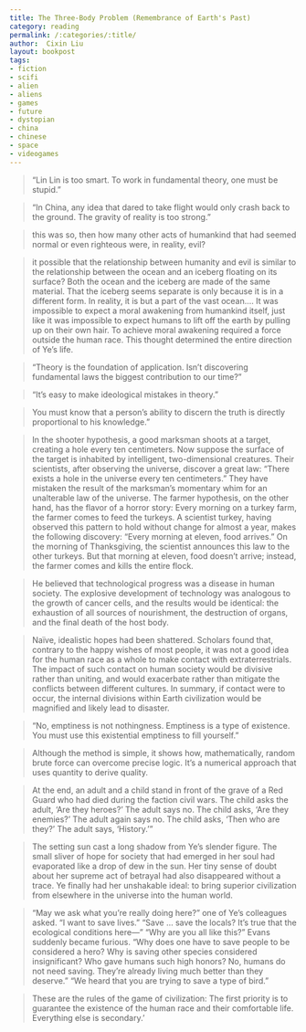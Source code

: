 ```yaml
---
title: The Three-Body Problem (Remembrance of Earth's Past)
category: reading
permalink: /:categories/:title/
author:  Cixin Liu
layout: bookpost
tags:
- fiction
- scifi
- alien
- aliens
- games
- future
- dystopian
- china
- chinese
- space
- videogames
---
```


>  “Lin Lin is too smart. To work in fundamental theory, one must be stupid.”

>  “In China, any idea that dared to take flight would only crash back to the ground. The gravity of reality is too strong.”

>  this was so, then how many other acts of humankind that had seemed normal or even righteous were, in reality, evil?

>  it possible that the relationship between humanity and evil is similar to the relationship between the ocean and an iceberg floating on its surface? Both the ocean and the iceberg are made of the same material. That the iceberg seems separate is only because it is in a different form. In reality, it is but a part of the vast ocean.… It was impossible to expect a moral awakening from humankind itself, just like it was impossible to expect humans to lift off the earth by pulling up on their own hair. To achieve moral awakening required a force outside the human race. This thought determined the entire direction of Ye’s life.

>  “Theory is the foundation of application. Isn’t discovering fundamental laws the biggest contribution to our time?”

>  “It’s easy to make ideological mistakes in theory.”

>  You must know that a person’s ability to discern the truth is directly proportional to his knowledge.”

>  In the shooter hypothesis, a good marksman shoots at a target, creating a hole every ten centimeters. Now suppose the surface of the target is inhabited by intelligent, two-dimensional creatures. Their scientists, after observing the universe, discover a great law: “There exists a hole in the universe every ten centimeters.” They have mistaken the result of the marksman’s momentary whim for an unalterable law of the universe. The farmer hypothesis, on the other hand, has the flavor of a horror story: Every morning on a turkey farm, the farmer comes to feed the turkeys. A scientist turkey, having observed this pattern to hold without change for almost a year, makes the following discovery: “Every morning at eleven, food arrives.” On the morning of Thanksgiving, the scientist announces this law to the other turkeys. But that morning at eleven, food doesn’t arrive; instead, the farmer comes and kills the entire flock.

>  He believed that technological progress was a disease in human society. The explosive development of technology was analogous to the growth of cancer cells, and the results would be identical: the exhaustion of all sources of nourishment, the destruction of organs, and the final death of the host body.

>  Naïve, idealistic hopes had been shattered. Scholars found that, contrary to the happy wishes of most people, it was not a good idea for the human race as a whole to make contact with extraterrestrials. The impact of such contact on human society would be divisive rather than uniting, and would exacerbate rather than mitigate the conflicts between different cultures. In summary, if contact were to occur, the internal divisions within Earth civilization would be magnified and likely lead to disaster.

>  “No, emptiness is not nothingness. Emptiness is a type of existence. You must use this existential emptiness to fill yourself.”

>  Although the method is simple, it shows how, mathematically, random brute force can overcome precise logic. It’s a numerical approach that uses quantity to derive quality.

>  At the end, an adult and a child stand in front of the grave of a Red Guard who had died during the faction civil wars. The child asks the adult, ‘Are they heroes?’ The adult says no. The child asks, ‘Are they enemies?’ The adult again says no. The child asks, ‘Then who are they?’ The adult says, ‘History.’”

>  The setting sun cast a long shadow from Ye’s slender figure. The small sliver of hope for society that had emerged in her soul had evaporated like a drop of dew in the sun. Her tiny sense of doubt about her supreme act of betrayal had also disappeared without a trace. Ye finally had her unshakable ideal: to bring superior civilization from elsewhere in the universe into the human world.

>  “May we ask what you’re really doing here?” one of Ye’s colleagues asked. “I want to save lives.” “Save … save the locals? It’s true that the ecological conditions here—” “Why are you all like this?” Evans suddenly became furious. “Why does one have to save people to be considered a hero? Why is saving other species considered insignificant? Who gave humans such high honors? No, humans do not need saving. They’re already living much better than they deserve.” “We heard that you are trying to save a type of bird.”

>  These are the rules of the game of civilization: The first priority is to guarantee the existence of the human race and their comfortable life. Everything else is secondary.’

